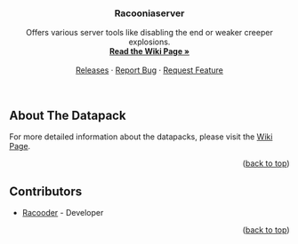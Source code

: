 <a name="readme-top"></a>

<h3 align="center">Racooniaserver</h3>

<p align="center">
    Offers various server tools like disabling the end or weaker creeper explosions.
    <br/>
    <a href="https://github.com/Racoonia-Datapacks/datapacks/wiki/Racooniaserver"><strong>Read the Wiki Page »</strong></a>
    <br/>
    <br/>
    <a href="https://github.com/Racoonia-Datapacks/datapacks/releases/tag/racooniaserver">Releases</a>
    ·
    <a href="https://github.com/Racoonia-Datapacks/datapacks/issues/new?assignees=&labels=bug,racooniaserver&projects=&template=bug_report.yaml&title=%5BBug%5D%3A+">Report Bug</a>
    ·
    <a href="https://github.com/Racoonia-Datapacks/datapacks/issues/new?assignees=&labels=enhancement,racooniaserver&projects=&template=feature_request.yaml&title=%5BFeature%5D%3A+">Request Feature</a>
</p>
</div>

<br/>

<!-- ABOUT THE DATAPACK -->
## About The Datapack

For more detailed information about the datapacks, please visit the [Wiki Page](https://github.com/Racoonia-Datapacks/datapacks/wiki/Racooniaserver).

<p align="right">(<a href="#readme-top">back to top</a>)</p>

<!-- CONTRIBUTORS -->
## Contributors

* [Racooder](https://github.com/Racooder) - Developer

<p align="right">(<a href="#readme-top">back to top</a>)</p>
